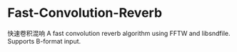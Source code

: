 # Fast-Convolution-Reverb
快速卷积混响 A fast convolution reverb algorithm using FFTW and libsndfile. Supports B-format input.
